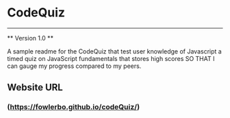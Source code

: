 # CodeQuiz

---

** Version 1.0 **

A sample readme for the CodeQuiz that test user knowledge of Javascript
a timed quiz on JavaScript fundamentals that stores high scores
SO THAT I can gauge my progress compared to my peers.

## Website URL

### (https://fowlerbo.github.io/codeQuiz/)
